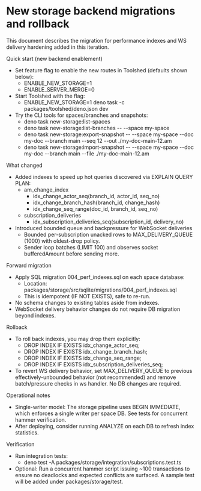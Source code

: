 # New storage backend migrations and rollback

This document describes the migration for performance indexes and WS delivery hardening added in this iteration.

Quick start (new backend enablement)
- Set feature flag to enable the new routes in Toolshed (defaults shown below):
  - ENABLE_NEW_STORAGE=1
  - ENABLE_SERVER_MERGE=0
- Start Toolshed with the flag:
  - ENABLE_NEW_STORAGE=1 deno task -c packages/toolshed/deno.json dev
- Try the CLI tools for spaces/branches and snapshots:
  - deno task new-storage:list-spaces
  - deno task new-storage:list-branches -- --space my-space
  - deno task new-storage:export-snapshot -- --space my-space --doc my-doc --branch main --seq 12 --out ./my-doc-main-12.am
  - deno task new-storage:import-snapshot -- --space my-space --doc my-doc --branch main --file ./my-doc-main-12.am

What changed
- Added indexes to speed up hot queries discovered via EXPLAIN QUERY PLAN:
  - am_change_index
    - idx_change_actor_seq(branch_id, actor_id, seq_no)
    - idx_change_branch_hash(branch_id, change_hash)
    - idx_change_seq_range(doc_id, branch_id, seq_no)
  - subscription_deliveries
    - idx_subscription_deliveries_seq(subscription_id, delivery_no)
- Introduced bounded queue and backpressure for WebSocket deliveries
  - Bounded per-subscription unacked rows to MAX_DELIVERY_QUEUE (1000) with oldest-drop policy.
  - Sender loop batches (LIMIT 100) and observes socket bufferedAmount before sending more.

Forward migration
- Apply SQL migration 004_perf_indexes.sql on each space database:
  - Location: packages/storage/src/sqlite/migrations/004_perf_indexes.sql
  - This is idempotent (IF NOT EXISTS), safe to re-run.
- No schema changes to existing tables aside from indexes.
- WebSocket delivery behavior changes do not require DB migration beyond indexes.

Rollback
- To roll back indexes, you may drop them explicitly:
  - DROP INDEX IF EXISTS idx_change_actor_seq;
  - DROP INDEX IF EXISTS idx_change_branch_hash;
  - DROP INDEX IF EXISTS idx_change_seq_range;
  - DROP INDEX IF EXISTS idx_subscription_deliveries_seq;
- To revert WS delivery behavior, set MAX_DELIVERY_QUEUE to previous effectively-unbounded behavior (not recommended) and remove batch/pressure checks in ws handler. No DB changes are required.

Operational notes
- Single-writer model: The storage pipeline uses BEGIN IMMEDIATE, which enforces a single writer per space DB. See tests for concurrent hammer verification.
- After deploying, consider running ANALYZE on each DB to refresh index statistics.

Verification
- Run integration tests:
  - deno test -A packages/storage/integration/subscriptions.test.ts
- Optional: Run a concurrent hammer script issuing ~100 transactions to ensure no deadlocks and expected conflicts are surfaced. A sample test will be added under packages/storage/test.

